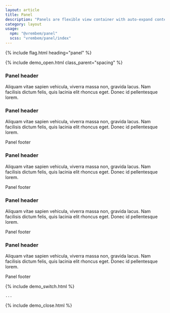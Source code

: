 ```yaml
---
layout: article
title: Panel
description: "Panels are flexible view container with auto-expand content section."
category: layout
usage:
  npm: "@vrembem/panel"
  scss: "vrembem/panel/index"
---
```


{% include flag.html heading="panel" %}

{% include demo_open.html class_parent="spacing" %}

<div class="panel panel_theme_shade">
  <div class="panel__section spacing">
    <h3 class="panel__title">Panel header</h3>
    <p>Aliquam vitae sapien vehicula, viverra massa non, gravida lacus. Nam facilisis dictum felis, quis lacinia elit rhoncus eget. Donec id pellentesque lorem.</p>
  </div>
</div>

<div class="panel">
  <div class="panel__header">
    <h3 class="panel__title">Panel header</h3>
  </div>
  <div class="panel__section">
    <p>Aliquam vitae sapien vehicula, viverra massa non, gravida lacus. Nam facilisis dictum felis, quis lacinia elit rhoncus eget. Donec id pellentesque lorem.</p>
  </div>
  <div class="panel__footer">
    <p>Panel footer</p>
  </div>
</div>

<div class="panel panel_theme_bordered">
  <div class="panel__header">
    <h3 class="panel__title">Panel header</h3>
  </div>
  <div class="panel__section">
    <p>Aliquam vitae sapien vehicula, viverra massa non, gravida lacus. Nam facilisis dictum felis, quis lacinia elit rhoncus eget. Donec id pellentesque lorem.</p>
  </div>
  <div class="panel__footer">
    <p>Panel footer</p>
  </div>
</div>

<div class="panel panel_size_sm panel_theme_dark">
  <div class="panel__header">
    <h3 class="panel__title">Panel header</h3>
  </div>
  <div class="panel__section">
    <p>Aliquam vitae sapien vehicula, viverra massa non, gravida lacus. Nam facilisis dictum felis, quis lacinia elit rhoncus eget. Donec id pellentesque lorem.</p>
  </div>
  <div class="panel__footer">
    <p>Panel footer</p>
  </div>
</div>

<div class="panel panel_size_lg panel_theme_shade">
  <div class="panel__header">
    <h3 class="panel__title">Panel header</h3>
  </div>
  <div class="panel__section">
    <p>Aliquam vitae sapien vehicula, viverra massa non, gravida lacus. Nam facilisis dictum felis, quis lacinia elit rhoncus eget. Donec id pellentesque lorem.</p>
  </div>
  <div class="panel__footer">
    <p>Panel footer</p>
  </div>
</div>

{% include demo_switch.html %}
```html
...
```
{% include demo_close.html %}
